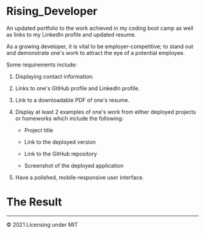 # Rising_Developer
An updated portfolio to the work achieved in my coding boot camp as well as links to my LinkedIn profile and updated resume.

As a growing developer, it is vital to be employer-competitive; to stand out and demonstrate one's work to attract the eye of a potential employee.

Some requirements include: 
1. Displaying contact information.

2. Links to one's GitHub profile and LinkedIn profile.

3. Link to a downloadable PDF of one's resume.

4. Display at least 2 examples of one's work from either deployed projects or homeworks which include the following:

    * Project title

    * Link to the deployed version

    * Link to the GitHub repository

    * Screenshot of the deployed application

5. Have a polished, mobile-responsive user interface.

# The Result

---
© 2021 Licensing under MIT